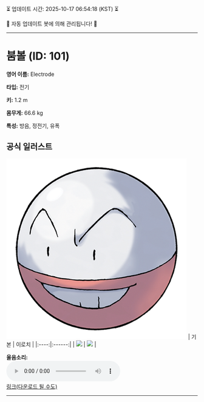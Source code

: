
⏳ 업데이트 시간: 2025-10-17 06:54:18 (KST) ⏳

🤖 자동 업데이트 봇에 의해 관리됩니다! 🤖

---

# 붐볼 (ID: 101)
**영어 이름:** Electrode

**타입:** 전기

**키:** 1.2 m

**몸무게:** 66.6 kg

**특성:** 방음, 정전기, 유폭

## 공식 일러스트
![](https://raw.githubusercontent.com/PokeAPI/sprites/master/sprites/pokemon/other/official-artwork/101.png)
| 기본 | 이로치 |
|:----:|:------:|
| <img src="http://play.pokemonshowdown.com/sprites/ani/electrode.gif" width="200"> | <img src="http://play.pokemonshowdown.com/sprites/ani-shiny/electrode.gif" width="200"> |

**울음소리:**<br><audio controls src="https://raw.githubusercontent.com/PokeAPI/cries/main/cries/pokemon/latest/101.ogg"></audio><br> [링크(다운로드 될 수도)](https://raw.githubusercontent.com/PokeAPI/cries/main/cries/pokemon/latest/101.ogg)


---
